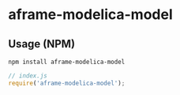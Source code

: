 # aframe-modelica-model

## Usage (NPM)

```
npm install aframe-modelica-model
```

```javascript
// index.js
require('aframe-modelica-model');
```

